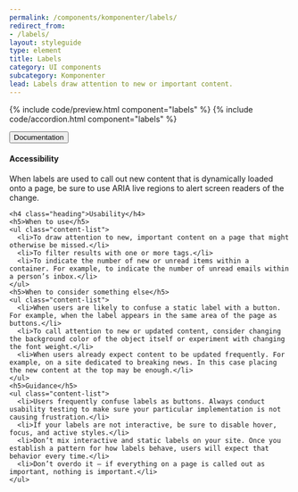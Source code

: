 ```yaml
---
permalink: /components/komponenter/labels/
redirect_from:
- /labels/
layout: styleguide
type: element
title: Labels
category: UI components
subcategory: Komponenter
lead: Labels draw attention to new or important content.
---
```


{% include code/preview.html component="labels" %}
{% include code/accordion.html component="labels" %}
<div class="accordion-bordered">
  <button class="button-unstyled accordion-button"
      aria-expanded="true" aria-controls="label-docs">
    Documentation
  </button>
  <div id="label-docs" aria-hidden="false" class="accordion-content">
    <h4 class="heading">Accessibility</h4>
    <p>When labels are used to call out new content that is dynamically loaded onto a page, be sure to use ARIA live regions to alert screen readers of the change.</p>

    <h4 class="heading">Usability</h4>
    <h5>When to use</h5>
    <ul class="content-list">
      <li>To draw attention to new, important content on a page that might otherwise be missed.</li>
      <li>To filter results with one or more tags.</li>
      <li>To indicate the number of new or unread items within a container. For example, to indicate the number of unread emails within a person’s inbox.</li>
    </ul>
    <h5>When to consider something else</h5>
    <ul class="content-list">
      <li>When users are likely to confuse a static label with a button. For example, when the label appears in the same area of the page as buttons.</li>
      <li>To call attention to new or updated content, consider changing the background color of the object itself or experiment with changing the font weight.</li>
      <li>When users already expect content to be updated frequently. For example, on a site dedicated to breaking news. In this case placing the new content at the top may be enough.</li>
    </ul>
    <h5>Guidance</h5>
    <ul class="content-list">
      <li>Users frequently confuse labels as buttons. Always conduct usability testing to make sure your particular implementation is not causing frustration.</li>
      <li>If your labels are not interactive, be sure to disable hover, focus, and active styles.</li>
      <li>Don’t mix interactive and static labels on your site. Once you establish a pattern for how labels behave, users will expect that behavior every time.</li>
      <li>Don’t overdo it — if everything on a page is called out as important, nothing is important.</li>
    </ul>
  </div>
</div>
